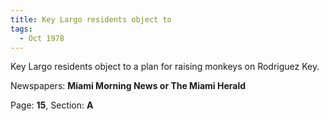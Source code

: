 ```yaml
---  
title: Key Largo residents object to  
tags:  
  - Oct 1978  
---  
```

  
Key Largo residents object to a plan for raising monkeys on Rodriguez Key.  
  
Newspapers: **Miami Morning News or The Miami Herald**  
  
Page: **15**, Section: **A** 
